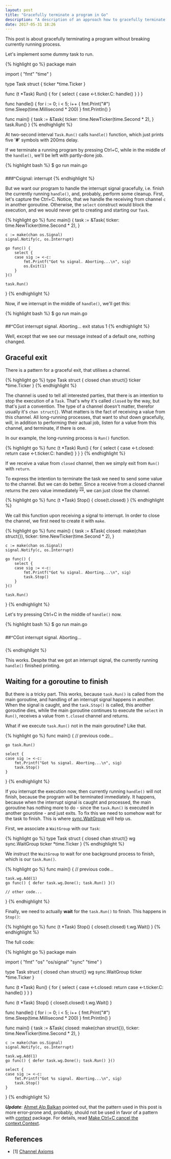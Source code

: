 ```yaml
---
layout: post
title: "Gracefully terminate a program in Go"
description: "A description of an approach how to gracefully terminate a program in Go."
date: 2017-05-31 18:26
---
```


This post is about gracefully terminating a program without breaking currently running process.

Let's implement some dummy task to run.

{% highlight go %}
package main

import (
    "fmt"
    "time"
)

type Task struct {
    ticker *time.Ticker
}

func (t *Task) Run() {
    for {
        select {
        case <-t.ticker.C:
            handle()
        }
    }
}

func handle() {
    for i := 0; i < 5; i++ {
        fmt.Print("#")
        time.Sleep(time.Millisecond * 200)
    }
    fmt.Println()
}

func main() {
    task := &Task{
        ticker: time.NewTicker(time.Second * 2),
    }
    task.Run()
}
{% endhighlight %}

At two-second interval `Task.Run()` calls `handle()` function, which just prints five '**#**' symbols with 200ms delay.

If we terminate a running program by pressing Ctrl+C, while in the middle of the `handle()`, we'll be left with partly-done job.

{% highlight bash %}
$ go run main.go
#####
###^Csignal: interrupt
{% endhighlight %}

But we want our program to handle the interrupt signal gracefully, i.e. finish the currently running `handle()`, and, probably, perform some cleanup. First, let's capture the Ctrl+C. Notice, that we handle the receiving from channel `c` in another goroutine. Otherwise, the `select` construct would block the execution, and we would never get to creating and starting our `Task`.

{% highlight go %}
func main() {
    task := &Task{
        ticker: time.NewTicker(time.Second * 2),
    }

    c := make(chan os.Signal)
    signal.Notify(c, os.Interrupt)

    go func() {
        select {
        case sig := <-c:
            fmt.Printf("Got %s signal. Aborting...\n", sig)
            os.Exit(1)
        }
    }()

    task.Run()
}
{% endhighlight %}

Now, if we interrupt in the middle of `handle()`, we'll get this:

{% highlight bash %}
$ go run main.go
#####
##^CGot interrupt signal. Aborting...
exit status 1
{% endhighlight %}

Well, except that we see our message instead of a default one, nothing changed.

## Graceful exit

There is a pattern for a graceful exit, that utilises a channel.

{% highlight go %}
type Task struct {
    closed chan struct{}
    ticker *time.Ticker
}
{% endhighlight %}

The channel is used to tell all interested parties, that there is an intention to stop the execution of a `Task`. That's why it's called `closed`  by the way, but that's just a convention. The type of a channel doesn't matter, therefor usually it's `chan struct{}`. What matters is the fact of receiving a value from this channel. All long-running processes, that want to shut down gracefully, will, in addition to performing their actual job, listen for a value from this channel, and terminate, if there is one.

In our example, the long-running process is `Run()` function.

{% highlight go %}
func (t *Task) Run() {
    for {
        select {
        case <-t.closed:
            return
        case <-t.ticker.C:
            handle()
        }
    }
}
{% endhighlight %}

If we receive a value from `closed` channel, then we simply exit from `Run()` with `return`.

To express the intention to terminate the task we need to send some value to the channel. But we can do better. Since a receive from a closed channel returns the zero value immediately <sup>[[1]](#1)</sup>, we can just close the channel.

{% highlight go %}
func (t *Task) Stop() {
    close(t.closed)
}
{% endhighlight %}

We call this function upon receiving a signal to interrupt. In order to close the channel, we first need to create it with `make`.

{% highlight go %}
func main() {
    task := &Task{
        closed: make(chan struct{}),
        ticker: time.NewTicker(time.Second * 2),
    }

    c := make(chan os.Signal)
    signal.Notify(c, os.Interrupt)

    go func() {
        select {
        case sig := <-c:
            fmt.Printf("Got %s signal. Aborting...\n", sig)
            task.Stop()
        }
    }()

    task.Run()
}
{% endhighlight %}

Let's try pressing Ctrl+C in the middle of `handle()` now.

{% highlight bash %}
$ go run main.go
#####
##^CGot interrupt signal. Aborting...
###
{% endhighlight %}

This works. Despite that we got an interrupt signal, the currently running `handle()` finished printing. 

## Waiting for a goroutine to finish

But there is a tricky part. This works, because `task.Run()` is called from the main goroutine, and handling of an interrupt signal happens in another. When the signal is caught, and the `task.Stop()` is called, this another goroutine dies, while the main goroutine continues to execute the `select` in `Run()`, receives a value from `t.closed` channel and returns.

What if we execute `task.Run()` not in the main goroutine? Like that.

{% highlight go %}
func main() {
    // previous code...

    go task.Run()

    select {
    case sig := <-c:
        fmt.Printf("Got %s signal. Aborting...\n", sig)
        task.Stop()
    }
}
{% endhighlight %}

If you interrupt the execution now, then currently running `handle()` will not finish, because the program will be terminated immediately. It happens, because when the interrupt signal is caught and processed, the main goroutine has nothing more to do - since the `task.Run()` is executed in another gourotine - and just exits. To fix this we need to somehow wait for the task to finish. This is where [sync.WaitGroup](https://golang.org/pkg/sync/#WaitGroup) will help us.

First, we associate a `WaitGroup` with our `Task`:

{% highlight go %}
type Task struct {
    closed chan struct{}
    wg     sync.WaitGroup
    ticker *time.Ticker
}
{% endhighlight %}

We instruct the `WaitGroup` to wait for one background process to finish, which is our `task.Run()`.

{% highlight go %}
func main() {
    // previous code...

    task.wg.Add(1)
    go func() { defer task.wg.Done(); task.Run() }()

    // other code...
}
{% endhighlight %}

Finally, we need to actually **wait** for the `task.Run()` to finish. This happens in `Stop()`:

{% highlight go %}
func (t *Task) Stop() {
    close(t.closed)
    t.wg.Wait()
}
{% endhighlight %}

The full code:

{% highlight go %}
package main

import (
	"fmt"
	"os"
	"os/signal"
	"sync"
	"time"
)

type Task struct {
	closed chan struct{}
	wg     sync.WaitGroup
	ticker *time.Ticker
}

func (t *Task) Run() {
	for {
		select {
		case <-t.closed:
			return
		case <-t.ticker.C:
			handle()
		}
	}
}

func (t *Task) Stop() {
	close(t.closed)
	t.wg.Wait()
}

func handle() {
	for i := 0; i < 5; i++ {
		fmt.Print("#")
		time.Sleep(time.Millisecond * 200)
	}
	fmt.Println()
}

func main() {
	task := &Task{
		closed: make(chan struct{}),
		ticker: time.NewTicker(time.Second * 2),
	}

	c := make(chan os.Signal)
	signal.Notify(c, os.Interrupt)

	task.wg.Add(1)
	go func() { defer task.wg.Done(); task.Run() }()

	select {
	case sig := <-c:
		fmt.Printf("Got %s signal. Aborting...\n", sig)
		task.Stop()
	}
}
{% endhighlight %}

*__Update__*: [Ahmet Alp Balkan](https://github.com/ahmetb) pointed out, that the pattern used in this post is more error-prone and, probably, should not be used in favor of a pattern with [context](https://golang.org/pkg/context/) package. For details, read [Make Ctrl+C cancel the context.Context](https://medium.com/@matryer/make-ctrl-c-cancel-the-context-context-bd006a8ad6ff).

## References

<ul id="notes">
<li>
	<span class="col-1">[1] <a name="1"></a></span>
	<span class="col-2"><a href="https://dave.cheney.net/2014/03/19/channel-axioms">Channel Axioms</a></span>
</li>
</ul>

